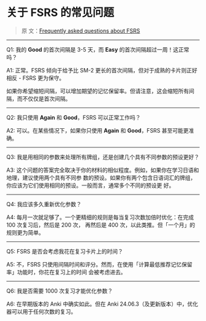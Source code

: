 # 关于 FSRS 的常见问题

> 原
> 文：[Frequently asked questions about FSRS](https://faqs.ankiweb.net/frequently-asked-questions-about-fsrs.html)

---

Q1: 我的 **Good** 的首次间隔是 3-5 天，而 **Easy** 的首次间隔超过一周！这正常吗？

A1: 正常。FSRS 倾向于给予比 SM-2 更长的首次间隔，但对于成熟的卡片则正好相反 - FSRS 更为保守。

如果你希望缩短间隔，可以增加期望的记忆保留率。但请注意，这会缩短所有间隔，而不仅仅是首次间隔。

---

Q2: 我只使用 **Again** 和 **Good**，FSRS 可以正常工作吗？

A2: 可以。在某些情况下，如果你只使用 **Again** 和 **Good**，FSRS 甚至可能更准确。

---

Q3: 我是用相同的参数来处理所有牌组，还是创建几个具有不同参数的预设更好？

A3: 这个问题的答案完全取决于你的材料的相似程度。例如，如果你在学习日语和地理，建议使用两个具有不同参
数的预设。如果你有两个包含日语词汇的牌组，你应该为它们使用相同的预设。一般而言，通常多个不同的预设更
好。

---

Q4: 我应该多久重新优化参数？

A4: 每月一次就足够了。一个更精细的规则是每当复习次数加倍时优化：在完成 100 次复习后，然后是 200 次，
再然后是 400 次，以此类推。但「一个月」的规则更为简单。

---

Q5: FSRS 是否会考虑我花在复习卡片上的时间？

A5: 不，FSRS 只使用间隔时间和评分。然而，在使用「计算最低推荐记忆保留率」功能时，你花在复习上的时间
会被考虑进去。

---

Q6: 我是否需要 1000 次复习才能优化参数？

A6: 在早期版本的 Anki 中确实如此。但在 Anki 24.06.3（及更新版本）中，优化器可以用于任何次数的复习。
